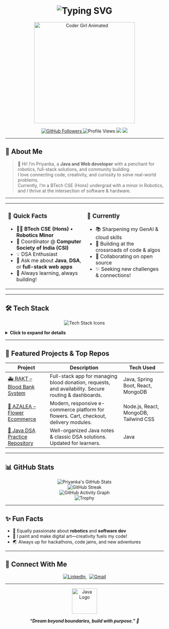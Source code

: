  <!-- Profile README for Priyanka Asthana --> 
  
 <h1 align="center">
   <img src="https://readme-typing-svg.demolab.com?font=Fira+Code&duration=2300&pause=800&color=6C63FF&center=true&vCenter=true&width=500&lines=Hi%2C+I'm+Priyanka+Asthana!;DSA+%7C+Web+Dev+%7C+Robotics+Enthusiast;Building+%F0%9F%9A%80+with+Code+and+Heart" alt="Typing SVG"/>
 </h1> 
 
 <p align="center">
   <img src="https://media.giphy.com/media/qgQUggAC3Pfv687qPC/giphy.gif" width="320" alt="Coder Girl Animated"/>
 </p>
 
 <p align="center">
   <a href="https://github.com/PriyankaAsthana?tab=followers">
     <img src="https://img.shields.io/github/followers/PriyankaAsthana?label=Followers&style=social" alt="GitHub Followers"/>
   </a>
   <img src="https://komarev.com/ghpvc/?username=PriyankaAsthana&label=Profile+Views&color=6C63FF&style=flat" alt="Profile Views"/>
   <img src="https://img.shields.io/badge/Java-Backend-blueviolet?logo=java&logoColor=white&style=flat"/>
   <img src="https://img.shields.io/badge/Open%20Source-Passion-6C63FF?logo=github"/>
 </p>
 
 ---
 
 ## 🌟 About Me
 
 > 👋 Hi! I’m Priyanka, a **Java and Web developer** with a penchant for robotics, full-stack solutions, and community building.  
 > I love connecting code, creativity, and curiosity to solve real-world problems.  
 > Currently, I’m a BTech CSE (Hons) undergrad with a minor in Robotics,  
 > and I thrive at the intersection of software & hardware.
 
 ---
 
 <table>
 <tr>
 <td valign="top" width="50%">
 
 ### 🔑 Quick Facts
 
 - 🧑‍💻 <b>BTech CSE (Hons)</b> • <b>Robotics Minor</b>
 - 🏅 Coordinator @ <b>Computer Society of India (CSI)</b>
 - 💡 DSA Enthusiast
 - 💬 Ask me about <b>Java</b>, <b>DSA</b>, or <b>full-stack web apps</b>
 - 🌱 Always learning, always building!
 
 </td>
 <td valign="top">
 
 ### 🚀 Currently
 
 - 📚 Sharpening my GenAI & cloud skills
 - 🤖 Building at the crossroads of code & algos
 - 🤝 Collaborating on open source
 - ✨ Seeking new challenges & connections!
 
 </td>
 </tr>
 </table>
 
 ---
 
 ## 🛠️ Tech Stack
 
 <p align="center">
   <img src="https://skillicons.dev/icons?i=java,spring,react,tailwind,html,css,js,nodejs,express,mongodb,mysql,github,git,vscode,postman" alt="Tech Stack Icons"/>
 </p>
 
 <details>
 <summary><b>Click to expand for details</b></summary>
 
 | Language | Backend     | Frontend   | Database    | Tools        |
 |:---------|:------------|:-----------|:------------|:-------------|
 | ![Java](https://img.shields.io/badge/Java-ED8B00?style=flat-square&logo=java&logoColor=white) | ![Spring Boot](https://img.shields.io/badge/Spring_Boot-6DB33F?style=flat-square&logo=springboot&logoColor=white) | ![React](https://img.shields.io/badge/React-20232A?style=flat-square&logo=react&logoColor=61DAFB) | ![MongoDB](https://img.shields.io/badge/MongoDB-4EA94B?style=flat-square&logo=mongodb&logoColor=white) | ![VSCode](https://img.shields.io/badge/VS_Code-007ACC?style=flat-square&logo=visual-studio-code&logoColor=white) |
 | ![Node.js](https://img.shields.io/badge/Node.js-43853D?style=flat-square&logo=node-dot-js&logoColor=white) | ![Express](https://img.shields.io/badge/Express-404D59?style=flat-square&logo=express&logoColor=white) | ![Tailwind CSS](https://img.shields.io/badge/Tailwind_CSS-06B6D4?style=flat-square&logo=tailwind-css&logoColor=white) | ![MySQL](https://img.shields.io/badge/MySQL-4479A1?style=flat-square&logo=mysql&logoColor=white) | ![GitHub](https://img.shields.io/badge/GitHub-181717?style=flat-square&logo=github&logoColor=white) |
 | ![JavaScript](https://img.shields.io/badge/JavaScript-F7DF1E?style=flat-square&logo=javascript&logoColor=black) |  | ![HTML5](https://img.shields.io/badge/HTML5-E34F26?style=flat-square&logo=html5&logoColor=white) ![CSS3](https://img.shields.io/badge/CSS3-1572B6?style=flat-square&logo=css3&logoColor=white) | | ![Postman](https://img.shields.io/badge/Postman-FF6C37?style=flat-square&logo=postman&logoColor=white) |
 
 </details>
 
 ---
 
 ## 🎯 Featured Projects & Top Repos
 
 | Project | Description | Tech Used |
 |---------|-------------|-----------|
 | [🚑 RAKT – Blood Bank System](#) | Full-stack app for managing blood donation, requests, and availability. Secure routing & dashboards. | Java, Spring Boot, React, MongoDB |
 | [🌸 AZALEA – Flower Ecommerce](#) | Modern, responsive e-commerce platform for flowers. Cart, checkout, delivery modules. | Node.js, React, MongoDB, Tailwind CSS |
 | [📘 Java DSA Practice Repository](#) | Well-organized Java notes & classic DSA solutions. Updated for learners. | Java |
 
 ---
 
 ## 📊 GitHub Stats
 
 <p align="center">
   <img src="https://github-readme-stats.vercel.app/api?username=PriyankaAsthana&show_icons=true&theme=tokyonight&hide_title=true" alt="Priyanka's GitHub Stats" />
   <br>
   <img src="https://github-readme-streak-stats.herokuapp.com/?user=PriyankaAsthana&theme=tokyonight" alt="GitHub Streak" />
   <br>
   <img src="https://github-readme-activity-graph.vercel.app/graph?username=PriyankaAsthana&theme=tokyo-night&bg_color=282c34&hide_border=true" alt="GitHub Activity Graph" />
   <br>
   <img src="https://github-profile-trophy.vercel.app/?username=PriyankaAsthana&theme=dracula&row=1&column=7" alt="Trophy" />
 </p>
 
 ---
 
 ## ✨ Fun Facts
 
 - 🤖 Equally passionate about **robotics** and **software dev**
 - 🎨 I paint and make digital art—creativity fuels my code!
 - 🌏 Always up for hackathons, code jams, and new adventures
 
 ---
 
 ## 🤝 Connect With Me
 
 <p align="center">
   <a href="https://www.linkedin.com/in/priyanka-asthana-1b9a74250?utm_source=share&utm_campaign=share_via&utm_content=profile&utm_medium=android_app">
     <img src="https://img.shields.io/badge/LinkedIn-blue?logo=linkedin&logoColor=white" alt="LinkedIn" />
   </a>
   &nbsp;
   <a href="mailto:pri45712rir@gmail.com">
     <img src="https://img.shields.io/badge/Email-D14836?logo=gmail&logoColor=white" alt="Gmail" />
   </a>
 </p>
 
 ---
 
 <p align="center">
   <img src="https://cdn.jsdelivr.net/gh/devicons/devicon/icons/java/java-original-wordmark.svg" width="80" alt="Java Logo"/>
 </p>
 
 <p align="center">
   <b><i>“Dream beyond boundaries, build with purpose.” 🚀</i></b>
 </p>
